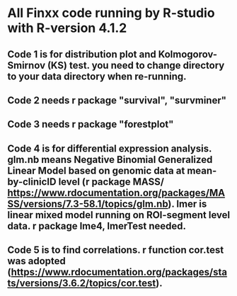 # All Finxx code running by R-studio with R-version 4.1.2
## Code 1 is for distribution plot and Kolmogorov-Smirnov (KS) test. you need to change directory to your data directory when re-running.
## Code 2 needs r package "survival", "survminer"
## Code 3 needs r package "forestplot"
## Code 4 is for differential expression analysis. glm.nb means Negative Binomial Generalized Linear Model based on genomic data at mean-by-clinicID level (r package MASS/ https://www.rdocumentation.org/packages/MASS/versions/7.3-58.1/topics/glm.nb). lmer is linear mixed model running on ROI-segment level data. r package lme4, lmerTest needed.
## Code 5 is to find correlations. r function cor.test was adopted (https://www.rdocumentation.org/packages/stats/versions/3.6.2/topics/cor.test). 
